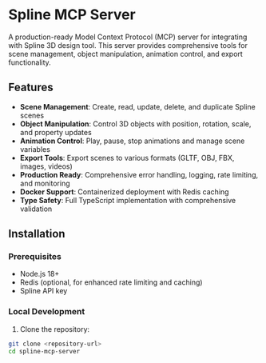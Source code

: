 # Spline MCP Server

A production-ready Model Context Protocol (MCP) server for integrating with Spline 3D design tool. This server provides comprehensive tools for scene management, object manipulation, animation control, and export functionality.

## Features

- **Scene Management**: Create, read, update, delete, and duplicate Spline scenes
- **Object Manipulation**: Control 3D objects with position, rotation, scale, and property updates
- **Animation Control**: Play, pause, stop animations and manage scene variables
- **Export Tools**: Export scenes to various formats (GLTF, OBJ, FBX, images, videos)
- **Production Ready**: Comprehensive error handling, logging, rate limiting, and monitoring
- **Docker Support**: Containerized deployment with Redis caching
- **Type Safety**: Full TypeScript implementation with comprehensive validation

## Installation

### Prerequisites

- Node.js 18+ 
- Redis (optional, for enhanced rate limiting and caching)
- Spline API key

### Local Development

1. Clone the repository:
```bash
git clone <repository-url>
cd spline-mcp-server
